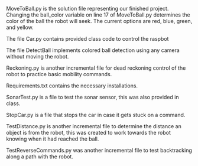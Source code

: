 MoveToBall.py is the solution file representing our finished project. Changing the ball_color variable on line 17 of MoveToBall.py determines the color of the ball the robot will seek. The current options are red, blue, green, and yellow.

The file Car.py contains provided class code to control the raspbot

The file DetectBall implements colored ball detection using any camera without moving the robot.

Reckoning.py is another incremental file for dead reckoning control of the robot to practice basic mobility commands.

Requirements.txt contains the necessary installations.

SonarTest.py is a file to test the sonar sensor, this was also provided in class.

StopCar.py is a file that stops the car in case it gets stuck on a command.

TestDistance.py is another incremental file to determine the distance an object is from the robot, this was created to work towards the robot knowing when it had reached the ball.

TestReverseCommands.py was another incremental file to test backtracking along a path with the robot.
